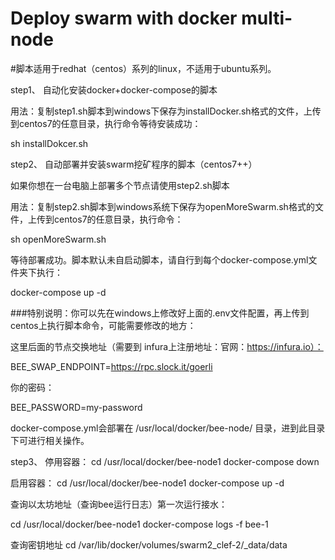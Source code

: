 # Deploy swarm with docker multi-node
#脚本适用于redhat（centos）系列的linux，不适用于ubuntu系列。

step1、
自动化安装docker+docker-compose的脚本

用法：复制step1.sh脚本到windows下保存为installDocker.sh格式的文件，上传到centos7的任意目录，执行命令等待安装成功：

sh installDokcer.sh

step2、
自动部署并安装swarm挖矿程序的脚本（centos7++）

如果你想在一台电脑上部署多个节点请使用step2.sh脚本

用法：复制step2.sh脚本到windows系统下保存为openMoreSwarm.sh格式的文件，上传到centos7的任意目录，执行命令：

sh openMoreSwarm.sh

等待部署成功。脚本默认未自启动脚本，请自行到每个docker-compose.yml文件夹下执行：

docker-compose up -d


###特别说明：你可以先在windows上修改好上面的.env文件配置，再上传到centos上执行脚本命令，可能需要修改的地方：

这里后面的节点交换地址（需要到 infura上注册地址：官网：https://infura.io）：

BEE_SWAP_ENDPOINT=https://rpc.slock.it/goerli

你的密码：

BEE_PASSWORD=my-password

docker-compose.yml会部署在
/usr/local/docker/bee-node/ 目录，进到此目录下可进行相关操作。



step3、
停用容器：
cd /usr/local/docker/bee-node1
docker-compose down

启用容器：
cd /usr/local/docker/bee-node1
docker-compose up -d

查询以太坊地址（查询bee运行日志）第一次运行接水：

cd /usr/local/docker/bee-node1
docker-compose logs -f bee-1

查询密钥地址
cd /var/lib/docker/volumes/swarm2_clef-2/_data/data

